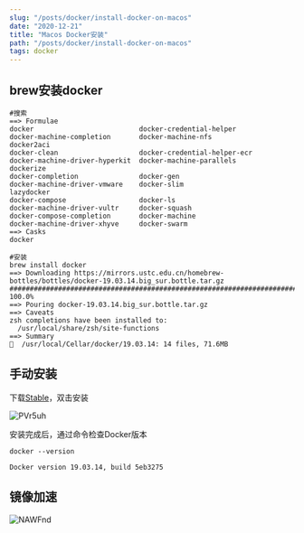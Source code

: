 ```yaml
---
slug: "/posts/docker/install-docker-on-macos"
date: "2020-12-21"
title: "Macos Docker安装"
path: "/posts/docker/install-docker-on-macos"
tags: docker
---
```


## brew安装docker

``` shell
#搜索
==> Formulae
docker                          docker-credential-helper        docker-machine-completion       docker-machine-nfs              docker2aci
docker-clean                    docker-credential-helper-ecr    docker-machine-driver-hyperkit  docker-machine-parallels        dockerize
docker-completion               docker-gen                      docker-machine-driver-vmware    docker-slim                     lazydocker
docker-compose                  docker-ls                       docker-machine-driver-vultr     docker-squash
docker-compose-completion       docker-machine                  docker-machine-driver-xhyve     docker-swarm
==> Casks
docker

#安装
brew install docker                                                                                                          
==> Downloading https://mirrors.ustc.edu.cn/homebrew-bottles/bottles/docker-19.03.14.big_sur.bottle.tar.gz
######################################################################## 100.0%
==> Pouring docker-19.03.14.big_sur.bottle.tar.gz
==> Caveats
zsh completions have been installed to:
  /usr/local/share/zsh/site-functions
==> Summary
🍺  /usr/local/Cellar/docker/19.03.14: 14 files, 71.6MB
```

## 手动安装

下载[Stable](https://download.docker.com/mac/stable/Docker.dmg)，双击安装

![PVr5uh](https://cdn.jsdelivr.net/gh/manonicu/pics@master/uPic/PVr5uh.jpg)

安装完成后，通过命令检查Docker版本

``` shell
docker --version

Docker version 19.03.14, build 5eb3275
```

## 镜像加速

![NAWFnd](https://cdn.jsdelivr.net/gh/manonicu/pics@master/uPic/NAWFnd.png)